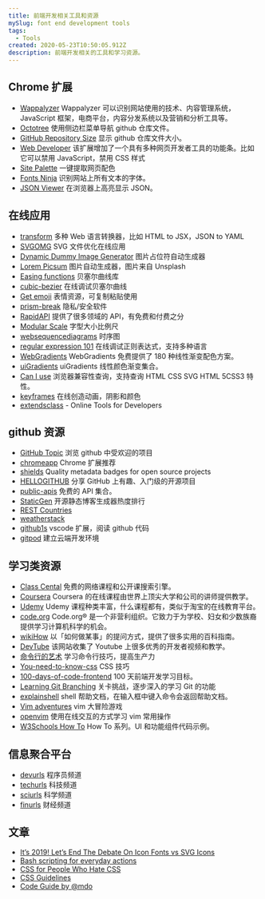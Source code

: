 ```yaml
---
title: 前端开发相关工具和资源
mySlug: font end development tools
tags:
  - Tools
created: 2020-05-23T10:50:05.912Z
description: 前端开发相关的工具和学习资源。
---
```

## Chrome 扩展

* [Wappalyzer](https://www.wappalyzer.com/download) Wappalyzer 可以识别网站使用的技术、内容管理系统，JavaScript 框架，电商平台，内容分发系统以及营销和分析工具等。
* [Octotree](https://www.octotree.io/) 使用侧边栏菜单导航 github 仓库文件。
* [GitHub Repository Size](https://chrome.google.com/webstore/detail/github-repository-size/apnjnioapinblneaedefcnopcjepgkci?hl=zh-CN) 显示 github 仓库文件大小。
* [Web Developer](https://chrispederick.com/work/web-developer/) 该扩展增加了一个具有多种网页开发者工具的功能条。比如它可以禁用 JavaScript，禁用 CSS 样式 
* [Site Palette](http://palette.site/) 一键提取网页配色
* [Fonts Ninja](https://chrome.google.com/webstore/detail/fonts-ninja/eljapbgkmlngdpckoiiibecpemleclhh) 识别网站上所有文本的字体。
* [JSON Viewer](https://chrome.google.com/webstore/detail/json-viewer/gbmdgpbipfallnflgajpaliibnhdgobh) 在浏览器上高亮显示 JSON。

## 在线应用

* [transform](https://transform.tools/)  多种 Web 语言转换器，比如 HTML to JSX，JSON to YAML
* [SVGOMG](https://jakearchibald.github.io/svgomg/)  SVG 文件优化在线应用
* [Dynamic Dummy Image Generator](https://dummyimage.com/) 图片占位符自动生成器
* [Lorem Picsum](https://picsum.photos/) 图片自动生成器，图片来自 Unsplash
* [Easing functions](https://easings.net/) 贝塞尔曲线库
* [cubic-bezier](https://cubic-bezier.com/) 在线调试贝塞尔曲线
* [Get emoji](https://getemoji.com/) 表情资源，可复制粘贴使用
* [prism-break](https://prism-break.org/zh-CN/)  隐私/安全软件
* [RapidAPI](https://rapidapi.com/)  提供了很多领域的 API，有免费和付费之分
* [Modular Scale](https://www.modularscale.com/)  字型大小比例尺
* [websequencediagrams](https://www.websequencediagrams.com/) 时序图
* [regular expression 101](https://regex101.com/) 在线调试正则表达式，支持多种语言
* [WebGradients](https://webgradients.com/) WebGradients 免费提供了 180 种线性渐变配色方案。
* [uiGradients](https://uigradients.com/) uiGradients 线性颜色渐变集合。
* [Can I use](https://caniuse.com/) 浏览器兼容性查询，支持查询 HTML CSS SVG HTML 5CSS3 特性。
* [keyframes](https://keyframes.app/) 在线创造动画，阴影和颜色
* [extendsclass](https://extendsclass.com/) - Online Tools for Developers

## github 资源

* [GitHub Topic](https://github.com/topics)  浏览 github 中受欢迎的项目
* [chromeapp](https://github.com/zhaoolee/ChromeAppHeroes)  Chrome 扩展推荐
* [shields](https://shields.io/)  Quality metadata badges for open source projects
* [HELLOGITHUB](https://hellogithub.com/)  分享 GitHub 上有趣、入门级的开源项目
* [public-apis](https://public-apis.xyz/)  免费的 API 集合。
* [StaticGen](https://www.staticgen.com/) 开源静态博客生成器热度排行
* [REST Countries](https://restcountries.eu/)
* [weatherstack](https://weatherstack.com/)
* [github1s](https://github.com/conwnet/github1s) vscode 扩展，阅读 github 代码 
* [gitpod](https://www.gitpod.io/) 建立云端开发环境

## 学习类资源

* [Class Cental](https://www.classcentral.com/)  免费的网络课程和公开课搜索引擎。
* [Coursera](https://www.coursera.org/)  Coursera 的在线课程由世界上顶尖大学和公司的讲师提供教学。
* [Udemy](https://www.udemy.com/)  Udemy 课程种类丰富，什么课程都有，类似于淘宝的在线教育平台。
* [code.org](https://code.org/)  Code.org® 是一个非营利组织。它致力于为学校、妇女和少数族裔提供学习计算机科学的机会。 
* [wikiHow](https://zh.wikihow.com/)  以「如何做某事」的提问方式，提供了很多实用的百科指南。
* [DevTube](https://dev.tube/)  该网站收集了 Youtube 上很多优秀的开发者视频和教学。
* [命令行的艺术](https://github.com/jlevy/the-art-of-command-line/blob/master/README-zh.md)  学习命令行技巧，提高生产力
* [You-need-to-know-css](https://lhammer.cn/You-need-to-know-css/#/) CSS 技巧
* [100-days-of-code-frontend](https://github.com/nas5w/100-days-of-code-frontend) 100 天前端开发学习目标。
* [Learning Git Branching](https://learngitbranching.js.org/)  关卡挑战，逐步深入的学习 Git 的功能
* [explainshell](https://explainshell.com)  shell 帮助文档，在输入框中键入命令会返回帮助文档。
* [Vim adventures](https://vim-adventures.com/) vim 大冒险游戏
* [openvim](https://www.openvim.com/)  使用在线交互的方式学习 vim 常用操作
* [W3Schools How To](https://www.w3schools.com/howto/default.asp) How To 系列。UI 和功能组件代码示例。

## 信息聚合平台

* [devurls](http://devurls.com/) 程序员频道
* [techurls](http://techurls.com/) 科技频道
* [sciurls](http://sciurls.com/) 科学频道
* [finurls](https://finurls.com/)  财经频道

## 文章

* [It’s 2019! Let’s End The Debate On Icon Fonts vs SVG Icons](https://dev.to/nikhiltyagi04/it-s-2019-let-s-end-the-debate-on-icon-fonts-vs-svg-icons-21k)
* [Bash scripting for everyday actions](https://dev.to/carminezacc/bash-scripting-for-everyday-actions-403o)
* [CSS for People Who Hate CSS](https://paulcpederson.com/articles/css-for-people-who-hate-css/)
* [CSS Guidelines](https://cssguidelin.es/)
* [Code  Guide by @mdo](https://codeguide.co/)
